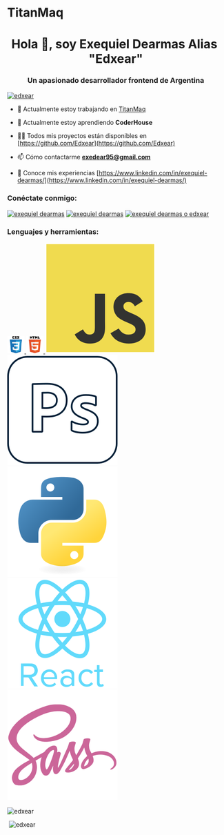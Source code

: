 # TitanMaq
<h1 align="center">Hola 👋, soy Exequiel Dearmas Alias ​​"Edxear"</h1>
<h3 align="center">Un apasionado desarrollador frontend de Argentina</h3>

<p align="left"> <a href="https://github.com/ryo-ma/github-profile-trophy"><img src="https://github-profile-trophy.vercel.app/?username=edxear" alt="edxear" /></a> </p>

- 🔭 Actualmente estoy trabajando en [TitanMaq](https://github.com/Edxear/TitanMaq.git)

- 🌱 Actualmente estoy aprendiendo **CoderHouse**

- 👨‍💻 Todos mis proyectos están disponibles en [https://github.com/Edxear](https://github.com/Edxear)

- 📫 Cómo contactarme **exedear95@gmail.com**

- 📄 Conoce mis experiencias [https://www.linkedin.com/in/exequiel-dearmas/](https://www.linkedin.com/in/exequiel-dearmas/)

<h3 align="left">Conéctate conmigo:</h3>
<p align="left">
<a href="https://linkedin.com/in/exequiel-dearmas" target="blank"><img align="center" src="https://raw.githubusercontent.com/rahuldkjain/github-profile-readme-generator/master/src/images/icons/Social/linked-in-alt.svg" alt="exequiel dearmas" height="30" width="40" /></a>
<a href="https://fb.com/exequiel dearmas" target="blank"><img align="center" src="https://raw.githubusercontent.com/rahuldkjain/github-profile-readme-generator/master/src/images/icons/Social/facebook.svg" alt="exequiel dearmas" height="30" width="40" /></a>
<a href="https://instagram.com/exequiel dearmas o edxear" target="blank"><img align="center" src="https://raw.githubusercontent.com/rahuldkjain/github-profile-readme-generator/master/src/images/icons/Social/instagram.svg" alt="exequiel dearmas o edxear" height="30" width="40" /></a>
</p>

<h3 align="left">Lenguajes y herramientas:</h3>
<p align="left"> <a href="https://www.w3schools.com/css/" target="_blank" rel="noreferrer"> <img src="https://raw.githubusercontent.com/devicons/devicon/master/icons/css3/css3-original-wordmark.svg" alt="css3" width="40" height="40"/> </a> <a href="https://www.w3.org/html/" target="_blank" rel="noreferrer"> <img src="https://raw.githubusercontent.com/devicons/devicon/master/icons/html5/html5-original-wordmark.svg" alt="html5" width="40" height="40"/> </a> <a href="https://developer.mozilla.org/en-US/docs/Web/JavaScript" objetivo="_blank" rel="noreferrer"> <img src="https://raw.githubusercontent.com/devicons/devicon/master/icons/javascript/javascript-original.svg" alt="javascript" ancho="40" alto="40"/> </a> <a href="https://www.photoshop.com/es" objetivo="_blank" rel="noreferrer"> <img src="https://raw.githubusercontent.com/devicons/devicon/master/icons/photoshop/photoshop-line.svg" alt="photoshop" ancho="40" alto="40"/> </a> <a href="https://www.python.org" objetivo="_blank" rel="noreferrer"> <img src="https://raw.githubusercontent.com/devicons/devicon/master/icons/python/python-original.svg" alt="python" ancho="40" alto="40"/> </a> <a href="https://reactjs.org/" target="_blank" rel="noreferrer"> <img src="https://raw.githubusercontent.com/devicons/devicon/master/icons/react/react-original-wordmark.svg" alt="react" ancho="40" alto="40"/> </a> <a href="https://sass-lang.com" target="_blank" rel="noreferrer"> <img src="https://raw.githubusercontent.com/devicons/devicon/master/icons/sass/sass-original.svg" alt="sass" ancho="40" altura="40"/> </a> </p>

<p><img align="izquierda" src="https://github-readme-stats.vercel.app/api/top-langs?username=edxear&show_icons=true&locale=es&layout=compact" alt="edxear" /></p>

<p> <img align="centro" src="https://github-readme-stats.vercel.app/api?username=edxear&show_icons=true&locale=es" alt="edxear" /></p>

